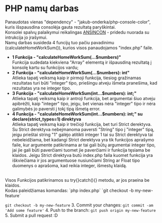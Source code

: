 # PHP namų darbas

Panaudotas vienas "dependency" - "jakub-onderka/php-console-color", kuris išspausdina consolėja gauta rezultatą paryškintai.<br />
Konsolei spalvų palaikymui reikalingas [ANSINCON](http://www.testautomation.info/Install_ANSICON_for_coloured_output) - pridedu nuorada su intrukcija jo įrašymui.
<br />
Namų darbas susideda 4 funcijų tuo pačiu pavadinimu (calculateHomeWorkSum()), kurios visos panaudojamos "index.php" faile.
* <b>1 Funkcija - "calculateHomeWorkSum(…$numbers)"</b> <br />
Funkcija sudedata kiekviena "Array" elementą ir išpausdiną rezultatą į konsolę kartu su funkcijos vardu;
* <b>2 Funkcija - "calculateHomeWorkSum(…$numbers): int"</b> <br />
Atlieka tapatį veiksmą kaip ir pirmoji funkcija, tiesiog gražinamas rezultatas turi būti "integer" tipo, priešingu atveju išmeta pranešima, kad rezultatas yra ne integer tipo.
* <b>3 Funkcija - "calculateHomeWorkSum(int…$numbers): int;"</b> <br />
Atlieka tapatį veiksmą kaip ir antroji funkcija, bet argumentai šiuo atveju apibrėžti, kaip "integer" tipo, jeigu, bet vienas nėra "integer" tipo ir nėra galimybės jo paversti į tokį tipą išmetą error.
* <b>4 Funkcija - "calculateHomeWorkSum(int…$numbers): int;" su declare(strict_types=1)
direktyva</b> <br />
Atlieka tapatį veiksmą kaip ir trečioji funkcija, bet turi Strict derektyva. Su Strict derektyva nebeįmanoma paversti "String" tipo į "integer" tipą, jeigu prieštai string "1" galėjo atitikti integer 1 tai su Strict derektyva tai nebeleidžiama, bet kadangi Strict derektyva yra tik funkcijos aprašymo faile, kur argumente patikrinama ar tai gali būtų argumentai integer tipo, jai jie gali būti paverčiami tuomet jie paverčiami ir funkcija tęsiama be klaidos. Jeigu Strict direktyva butū index.php faila kuomet funkcija yra iškviečiama ir jos argumentuose nusiunčiami String ar Float tipo duomenys o aprašoma, kad reikia integer, išmestų klaidą.
<br />
Visos Funkcijos patikrinamos su try{}catch(){} metodu, ar jos praeina be klaidos.<br />
Kodas paleidžiamas komandas: `php index.php`
`git checkout -b my-new-feature`

 `git checkout -b my-new-feature`
3. Commit your changes: `git commit -am 'Add some feature'`
4. Push to the branch: `git push origin my-new-feature`
5. Submit a pull request :D

